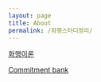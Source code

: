```yaml
---
layout: page
title: About
permalink: /화행스터디정리/
---
```



[화행이론](./data/speech_act.pdf)

[Commitment bank](./data/speechAct_commitmentbank_song.pdf)